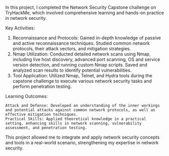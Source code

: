 In this project, I completed the Network Security Capstone challenge on TryHackMe, which involved comprehensive learning and hands-on practice in network security.

Key Activities:

  1. Reconnaissance and Protocols: Gained in-depth knowledge of passive and active reconnaissance techniques. Studied common network protocols, their attack vectors, and mitigation strategies.
  2. Nmap Utilization: Conducted detailed network scans using Nmap, including live host discovery, advanced port scanning, OS and service version detection, and running custom Nmap scripts. Saved and analyzed scan results to identify potential vulnerabilities.
  3. Tool Application: Utilized Nmap, Telnet, and Hydra tools during the capstone challenge to execute various network security tasks and perform penetration testing.

Learning Outcomes:

    Attack and Defense: Developed an understanding of the inner workings and potential attacks against common network protocols, as well as effective mitigation techniques.
    Practical Skills: Applied theoretical knowledge in a practical setting, enhancing skills in network scanning, vulnerability assessment, and penetration testing.

This project allowed me to integrate and apply network security concepts and tools in a real-world scenario, strengthening my expertise in network security.
